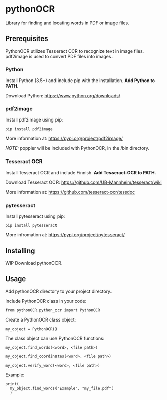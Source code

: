 # pythonOCR

Library for finding and locating words in PDF or image files.

## Prerequisites

PythonOCR utilizes Tesseract OCR to recognize text in image files. pdf2image is used to convert PDF files into images.

### Python

Install Python (3.5+) and include pip with the installation. **Add Python to PATH.**

Download Python: https://www.python.org/downloads/

### pdf2image

Install pdf2image using pip:

```
pip install pdf2image
```

More information at: https://pypi.org/project/pdf2image/

_NOTE:_ poppler will be included with PythonOCR, in the /bin directory.

### Tesseract OCR

Install Tesseract OCR and include Finnish. **Add Tesseract-OCR to PATH.**

Download Tesseract OCR: https://github.com/UB-Mannheim/tesseract/wiki

More information at: https://github.com/tesseract-ocr/tessdoc

### pytesseract

Install pytesseract using pip:

```
pip install pytesseract
```

More infromation at: https://pypi.org/project/pytesseract/

## Installing

WIP Download pythonOCR.

## Usage

Add pythonOCR directory to your project directory.

Include PythonOCR class in your code:

```
from pythonOCR.python_ocr import PythonOCR
```

Create a PythonOCR class object:

```
my_object = PythonOCR()
```

The class object can use PythonOCR functions:

```
my_object.find_words(<word>, <file path>)

my_object.find_coordinates(<word>, <file path>)

my_object.verify_word(<word>, <file path>)
```

Example:

```
print(
  my_object.find_words("Example", "my_file.pdf")
  )
```
